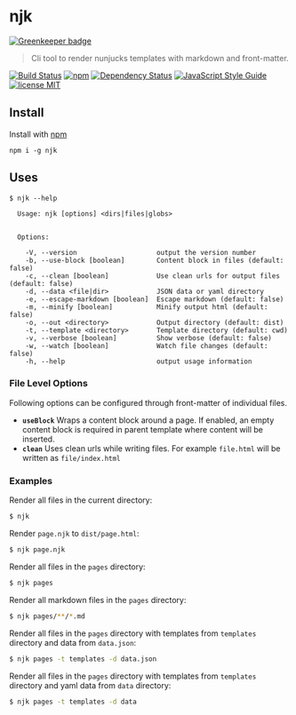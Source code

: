 # njk

[![Greenkeeper badge](https://badges.greenkeeper.io/mohitsinghs/njk.svg)](https://greenkeeper.io/)

> Cli tool to render nunjucks templates with markdown and front-matter.

[![Build Status](https://travis-ci.org/mohitsinghs/njk.svg)](https://travis-ci.org/mohitsinghs/njk)
[![npm](https://badge.fury.io/js/njk.svg)](http://badge.fury.io/js/njk)
[![Dependency Status](https://gemnasium.com/badges/github.com/mohitsinghs/njk.svg)](https://gemnasium.com/github.com/mohitsinghs/njk)
[![JavaScript Style Guide](https://img.shields.io/badge/code_style-standard-brightgreen.svg)](https://standardjs.com)
[![license MIT](https://img.shields.io/badge/license-MIT-brightgreen.svg)](https://github.com/mohitsinghs/njk/blob/master/LICENSE)

## Install

Install with [npm](https://npm.im/njk)

```console
npm i -g njk
```

## Uses

```console
$ njk --help

  Usage: njk [options] <dirs|files|globs>


  Options:

    -V, --version                    output the version number
    -b, --use-block [boolean]        Content block in files (default: false)
    -c, --clean [boolean]            Use clean urls for output files (default: false)
    -d, --data <file|dir>            JSON data or yaml directory
    -e, --escape-markdown [boolean]  Escape markdown (default: false)
    -m, --minify [boolean]           Minify output html (default: false)
    -o, --out <directory>            Output directory (default: dist)
    -t, --template <directory>       Template directory (default: cwd)
    -v, --verbose [boolean]          Show verbose (default: false)
    -w, --watch [boolean]            Watch file changes (default: false)
    -h, --help                       output usage information
```

### File Level Options
Following options can be configured through front-matter of individual files.
 - __`useBlock`__ Wraps a content block around a page. If enabled, an empty content block is required in parent template where content will be inserted.
 - __`clean`__ Uses clean urls while writing files. For example `file.html` will be written as `file/index.html`

### Examples
Render all files in the current directory:

```sh
$ njk
```

Render `page.njk` to `dist/page.html`:

```sh
$ njk page.njk
```

Render all files in the `pages` directory:

```sh
$ njk pages
```

Render all markdown files in the `pages` directory:

```sh
$ njk pages/**/*.md
```

Render all files in the `pages` directory with templates from `templates` directory and data from `data.json`:

```sh
$ njk pages -t templates -d data.json
```

Render all files in the `pages` directory with templates from `templates` directory and yaml data from `data` directory:

```sh
$ njk pages -t templates -d data
```
